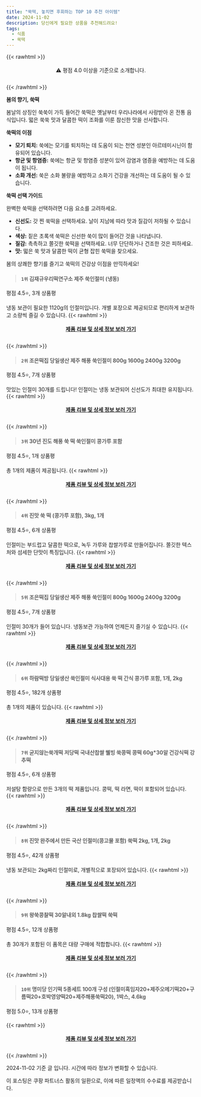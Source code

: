 ```yaml
---
title: "쑥떡, 놓치면 후회하는 TOP 10 추천 아이템"
date: 2024-11-02
description: 당신에게 필요한 상품을 추천해드려요!
tags:
  - 식품
  - 쑥떡
---
```

{{< rawhtml >}}<div class="toc" style="text-align: center; height: 50px; line-height: 2;">  <p>⚠️ 평점 4.0 이상을 기준으로 소개합니다.<br></p></div> {{< /rawhtml >}}

**봄의 향기, 쑥떡**

봄날의 상징인 쑥쑥이 가득 들어간 쑥떡은 옛날부터 우리나라에서 사랑받아 온 전통 음식입니다. 떫은 쑥쑥 맛과 달콤한 떡이 조화를 이룬 참신한 맛을 선사합니다.

**쑥떡의 이점**

* **모기 퇴치:** 쑥에는 모기를 퇴치하는 데 도움이 되는 천연 성분인 아르테미시닌이 함유되어 있습니다.
* **항균 및 항염증:** 쑥에는 항균 및 항염증 성분이 있어 감염과 염증을 예방하는 데 도움이 됩니다.
* **소화 개선:** 쑥은 소화 불량을 예방하고 소화기 건강을 개선하는 데 도움이 될 수 있습니다.

**쑥떡 선택 가이드**

완벽한 쑥떡을 선택하려면 다음 요소를 고려하세요.

* **신선도:** 갓 찐 쑥떡을 선택하세요. 날이 지남에 따라 맛과 질감이 저하될 수 있습니다.
* **색상:** 짙은 초록색 쑥떡은 신선한 쑥이 많이 들어간 것을 나타냅니다.
* **질감:** 촉촉하고 쫄깃한 쑥떡을 선택하세요. 너무 단단하거나 건조한 것은 피하세요.
* **맛:** 떫은 쑥 맛과 달콤한 떡이 균형 잡힌 쑥떡을 찾으세요.

봄의 상쾌한 향기를 즐기고 쑥떡의 건강상 이점을 만끽하세요!


>#### `1위` 김재규우리떡연구소 제주 쑥인절미 (냉동)
평점 4.5⭐, 3개 상품평

냉동 보관이 필요한 1120g의 인절미입니다. 개별 포장으로 제공되므로 편리하게 보관하고 소량씩 즐길 수 있습니다.
{{< rawhtml >}}<div class="toc" style="text-align: center; height: 50px; line-height: 2;"><p><b><a href="https://link.coupang.com/re/AFFSDP?lptag=AF5033054&pageKey=2104609042&itemId=3575407250&vendorItemId=80268918973&traceid=V0-153-4ea1c98abbcf8513&requestid=20241102213727736103294080&token=31850C%7CMIXED">제품 리뷰 및 상세 정보 보러 가기</a></b><br></p> </div>{{< /rawhtml >}}

>#### `2위` 조은떡집 당일생산 제주 해풍 쑥인절미 800g 1600g 2400g 3200g
평점 4.5⭐, 7개 상품평

맛있는 인절미 30개를 드립니다! 인절미는 냉동 보관되어 신선도가 최대한 유지됩니다.
{{< rawhtml >}}<div class="toc" style="text-align: center; height: 50px; line-height: 2;"><p><b><a href="https://link.coupang.com/re/AFFSDP?lptag=AF5033054&pageKey=6353263441&itemId=13377138204&vendorItemId=80632045175&traceid=V0-153-90a45010797f2ccb&requestid=20241102213727736103294080&token=31850C%7CMIXED">제품 리뷰 및 상세 정보 보러 가기</a></b><br></p> </div>{{< /rawhtml >}}

>#### `3위` 30년 진도 해풍 쑥 떡 쑥인절미 콩가루 포함
평점 4.5⭐, 1개 상품평

총 1개의 제품이 제공됩니다.
{{< rawhtml >}}<div class="toc" style="text-align: center; height: 50px; line-height: 2;"><p><b><a href="https://link.coupang.com/re/AFFSDP?lptag=AF5033054&pageKey=7713794973&itemId=20684345237&vendorItemId=70957001323&traceid=V0-153-d0a580ad38f5ceb6&requestid=20241102213727736103294080&token=31850C%7CMIXED">제품 리뷰 및 상세 정보 보러 가기</a></b><br></p> </div>{{< /rawhtml >}}

>#### `4위` 진맛 쑥 떡 (콩가루 포함), 3kg, 1개
평점 4.5⭐, 6개 상품평

인절미는 부드럽고 달콤한 떡으로, 녹두 가루와 찹쌀가루로 만들어집니다. 쫄깃한 텍스처와 섬세한 단맛이 특징입니다.
{{< rawhtml >}}<div class="toc" style="text-align: center; height: 50px; line-height: 2;"><p><b><a href="https://link.coupang.com/re/AFFSDP?lptag=AF5033054&pageKey=5414615267&itemId=17293500409&vendorItemId=84464457515&traceid=V0-153-c7193ec6b95bcdc6&clickBeacon=38374ae0-9917-11ef-b8ea-e89d2275438e%7E3&requestid=20241102213727736103294080&token=31850C%7CMIXED">제품 리뷰 및 상세 정보 보러 가기</a></b><br></p> </div>{{< /rawhtml >}}

>#### `5위` 조은떡집 당일생산 제주 해풍 쑥인절미 800g 1600g 2400g 3200g
평점 4.5⭐, 7개 상품평

인절미 30개가 들어 있습니다. 냉동보관 가능하여 언제든지 즐기실 수 있습니다.
{{< rawhtml >}}<div class="toc" style="text-align: center; height: 50px; line-height: 2;"><p><b><a href="https://link.coupang.com/re/AFFSDP?lptag=AF5033054&pageKey=6353263441&itemId=13377138205&vendorItemId=80632045164&traceid=V0-153-90a45010797f2ccb&requestid=20241102213727736103294080&token=31850C%7CMIXED">제품 리뷰 및 상세 정보 보러 가기</a></b><br></p> </div>{{< /rawhtml >}}

>#### `6위` 하람떡방 당일생산 쑥인절미 식사대용 쑥 떡 간식 콩가루 포함, 1개, 2kg
평점 4.5⭐, 182개 상품평

총 1개의 제품이 있습니다.
{{< rawhtml >}}<div class="toc" style="text-align: center; height: 50px; line-height: 2;"><p><b><a href="https://link.coupang.com/re/AFFSDP?lptag=AF5033054&pageKey=8090843940&itemId=22849622360&vendorItemId=89884360311&traceid=V0-153-97aa6f3f67cfbb76&clickBeacon=383771f0-9917-11ef-8221-fcc768969161%7E3&requestid=20241102213727736103294080&token=31850C%7CMIXED">제품 리뷰 및 상세 정보 보러 가기</a></b><br></p> </div>{{< /rawhtml >}}

>#### `7위` 굳지않는쑥개떡  저당떡 국내산찹쌀 웰빙 쑥콩떡 콩떡 60g*30알 건강식떡 강추떡
평점 4.5⭐, 6개 상품평

저설탕 함량으로 만든 3개의 떡 제품입니다. 콩떡, 떡 라면, 떡이 포함되어 있습니다.
{{< rawhtml >}}<div class="toc" style="text-align: center; height: 50px; line-height: 2;"><p><b><a href="https://link.coupang.com/re/AFFSDP?lptag=AF5033054&pageKey=6882350860&itemId=17957243031&vendorItemId=83913618497&traceid=V0-153-8467f373f95eb479&requestid=20241102213727736103294080&token=31850C%7CMIXED">제품 리뷰 및 상세 정보 보러 가기</a></b><br></p> </div>{{< /rawhtml >}}

>#### `8위` 진맛 완주에서 만든 국산 인절미(콩고물 포함) 쑥떡 2kg, 1개, 2kg
평점 4.5⭐, 42개 상품평

냉동 보관되는 2kg짜리 인절미로, 개별적으로 포장되어 있습니다.
{{< rawhtml >}}<div class="toc" style="text-align: center; height: 50px; line-height: 2;"><p><b><a href="https://link.coupang.com/re/AFFSDP?lptag=AF5033054&pageKey=8227086728&itemId=23665360238&vendorItemId=89012212017&traceid=V0-153-d4b50a7126e5b8e2&clickBeacon=383771f0-9917-11ef-bf44-cb50ec15c4d2%7E3&requestid=20241102213727736103294080&token=31850C%7CMIXED">제품 리뷰 및 상세 정보 보러 가기</a></b><br></p> </div>{{< /rawhtml >}}

>#### `9위` 왕쑥콩찰떡 30알내외 1.8kg 찹쌀떡 쑥떡
평점 4.5⭐, 12개 상품평

총 30개가 포함된 이 품목은 대량 구매에 적합합니다.
{{< rawhtml >}}<div class="toc" style="text-align: center; height: 50px; line-height: 2;"><p><b><a href="https://link.coupang.com/re/AFFSDP?lptag=AF5033054&pageKey=6842057162&itemId=16273005397&vendorItemId=3090800927&traceid=V0-153-2f63c09655b9d417&requestid=20241102213727736103294080&token=31850C%7CMIXED">제품 리뷰 및 상세 정보 보러 가기</a></b><br></p> </div>{{< /rawhtml >}}

>#### `10위` 명미당 인기떡 5종세트 100개 구성 (인절미흑임자20+제주오메기떡20+구름떡20+호박영양떡20+제주해풍쑥떡20), 1박스, 4.6kg
평점 5.0⭐, 13개 상품평


{{< rawhtml >}}<div class="toc" style="text-align: center; height: 50px; line-height: 2;"><p><b><a href="https://link.coupang.com/re/AFFSDP?lptag=AF5033054&pageKey=8350594496&itemId=24124576508&vendorItemId=91143717605&traceid=V0-153-1f7efd35215ca019&clickBeacon=383771f0-9917-11ef-b26d-5262cd1b3c9f%7E3&requestid=20241102213727736103294080&token=31850C%7CMIXED">제품 리뷰 및 상세 정보 보러 가기</a></b><br></p> </div>{{< /rawhtml >}}


2024-11-02 기준 글 입니다.
시간에 따라 정보가 변화할 수 있습니다.

이 포스팅은 쿠팡 파트너스 활동의 일환으로, 이에 따른 일정액의 수수료를 제공받습니다.